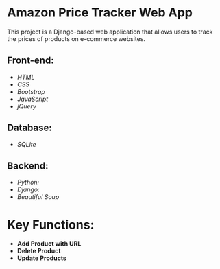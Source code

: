# Amazon Price Tracker Web App
This project is a Django-based web application that allows users to track the prices of products on e-commerce websites. 

## Front-end:
- *HTML*
- *CSS*
- *Bootstrap*
- *JavaScript*
- *jQuery*

## Database:
- *SQLite*

## Backend:
- *Python:* 
- *Django:*
- *Beautiful Soup*

# Key Functions:
- **Add Product with URL**
- **Delete Product**
- **Update Products**

